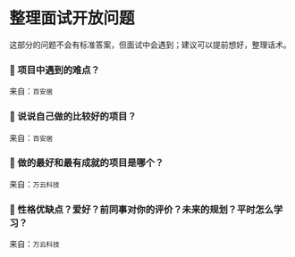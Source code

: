 # 整理面试开放问题

这部分的问题不会有标准答案，但面试中会遇到；建议可以提前想好，整理话术。

### 🔴 项目中遇到的难点？

来自：`百安居`

### 🔴 说说自己做的比较好的项目？

来自：`百安居`

### 🔴 做的最好和最有成就的项目是哪个？

来自：`万云科技`

### 🔴 性格优缺点？爱好？前同事对你的评价？未来的规划？平时怎么学习？

来自：`万云科技`
